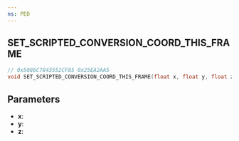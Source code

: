 ```yaml
---
ns: PED
---
```

## SET_SCRIPTED_CONVERSION_COORD_THIS_FRAME

```c
// 0x5086C7843552CF85 0x25EA2AA5
void SET_SCRIPTED_CONVERSION_COORD_THIS_FRAME(float x, float y, float z);
```


## Parameters
* **x**: 
* **y**: 
* **z**: 

